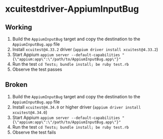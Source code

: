 # xcuitestdriver-AppiumInputBug

## Working
1. Build the `AppiumInputBug` target and copy the destination to the `AppiumInputBug.app` file
2. Install `xcuitest@4.33.2` driver (`appium driver install xcuitest@4.33.2`)
3. Start Appium `appium server --default-capabilities "{\"appium:app\":\"/path/to/AppiumInputBug.app\"}"`
4. Run the test `cd Tests; bundle install; be ruby test.rb`
5. Observe the test passes

## Broken
1. Build the `AppiumInputBug` target and copy the destination to the `AppiumInputBug.app` file
2. Install `xcuitest@4.34.0` or higher driver (`appium driver install xcuitest@4.34.0`)
3. Start Appium `appium server --default-capabilities "{\"appium:app\":\"/path/to/AppiumInputBug.app\"}"`
4. Run the test `cd Tests; bundle install; be ruby test.rb`
5. Observe the test fails
